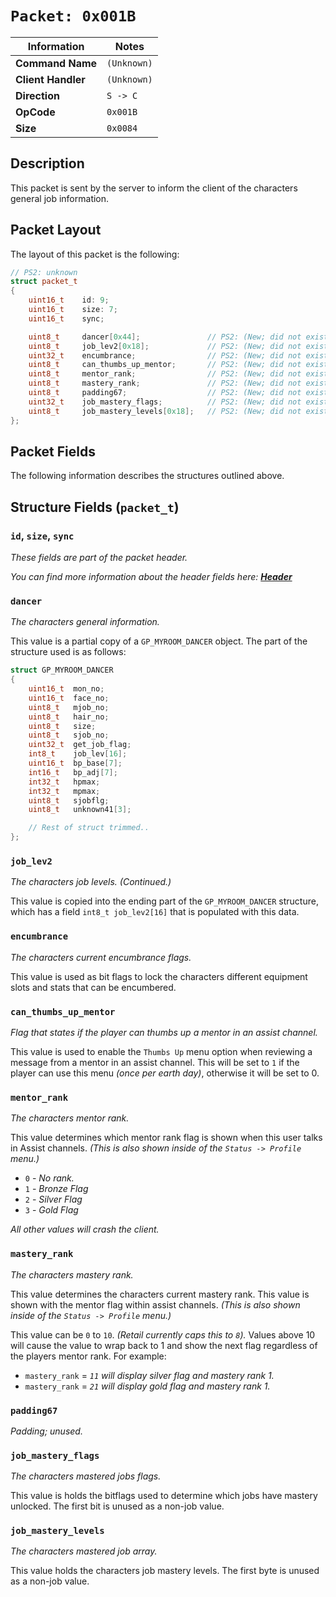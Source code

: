 # `Packet: 0x001B`

| Information               | Notes |
|---                        |---    |
| **Command Name**          | `(Unknown)` |
| **Client Handler**        | `(Unknown)` |
| **Direction**             | `S -> C` |
| **OpCode**                | `0x001B` |
| **Size**                  | `0x0084` |

## Description

This packet is sent by the server to inform the client of the characters general job information.

## Packet Layout

The layout of this packet is the following:

```cpp
// PS2: unknown
struct packet_t
{
    uint16_t    id: 9;
    uint16_t    size: 7;
    uint16_t    sync;

    uint8_t     dancer[0x44];               // PS2: (New; did not exist.)
    uint8_t     job_lev2[0x18];             // PS2: (New; did not exist.)
    uint32_t    encumbrance;                // PS2: (New; did not exist.)
    uint8_t     can_thumbs_up_mentor;       // PS2: (New; did not exist.)
    uint8_t     mentor_rank;                // PS2: (New; did not exist.)
    uint8_t     mastery_rank;               // PS2: (New; did not exist.)
    uint8_t     padding67;                  // PS2: (New; did not exist.)
    uint32_t    job_mastery_flags;          // PS2: (New; did not exist.)
    uint8_t     job_mastery_levels[0x18];   // PS2: (New; did not exist.)
};
```

## Packet Fields

The following information describes the structures outlined above.

## Structure Fields (`packet_t`)

### `id`, `size`, `sync`

_These fields are part of the packet header._

_You can find more information about the header fields here: [**Header**](/world/HEADER.md)_

### `dancer`

_The characters general information._

This value is a partial copy of a `GP_MYROOM_DANCER` object. The part of the structure used is as follows:

```cpp
struct GP_MYROOM_DANCER
{
    uint16_t  mon_no;
    uint16_t  face_no;
    uint8_t   mjob_no;
    uint8_t   hair_no;
    uint8_t   size;
    uint8_t   sjob_no;
    uint32_t  get_job_flag;
    int8_t    job_lev[16];
    uint16_t  bp_base[7];
    int16_t   bp_adj[7];
    int32_t   hpmax;
    int32_t   mpmax;
    uint8_t   sjobflg;
    uint8_t   unknown41[3];

    // Rest of struct trimmed..
};
```

### `job_lev2`

_The characters job levels. (Continued.)_

This value is copied into the ending part of the `GP_MYROOM_DANCER` structure, which has a field `int8_t job_lev2[16]` that is populated with this data.

### `encumbrance`

_The characters current encumbrance flags._

This value is used as bit flags to lock the characters different equipment slots and stats that can be encumbered.

### `can_thumbs_up_mentor`

_Flag that states if the player can thumbs up a mentor in an assist channel._

This value is used to enable the `Thumbs Up` menu option when reviewing a message from a mentor in an assist channel. This will be set to `1` if the player can use this menu _(once per earth day)_, otherwise it will be set to 0.

### `mentor_rank`

_The characters mentor rank._

This value determines which mentor rank flag is shown when this user talks in Assist channels. _(This is also shown inside of the `Status -> Profile` menu.)_

  - `0` - _No rank._
  - `1` - _Bronze Flag_
  - `2` - _Silver Flag_
  - `3` - _Gold Flag_

_All other values will crash the client._

### `mastery_rank`

_The characters mastery rank._

This value determines the characters current mastery rank. This value is shown with the mentor flag within assist channels. _(This is also shown inside of the `Status -> Profile` menu.)_

This value can be `0` to `10`. _(Retail currently caps this to `8`)._ Values above 10 will cause the value to wrap back to 1 and show the next flag regardless of the players mentor rank. For example:

  - `mastery_rank` = _`11` will display silver flag and mastery rank 1._
  - `mastery_rank` = _`21` will display gold flag and mastery rank 1._

### `padding67`

_Padding; unused._

### `job_mastery_flags`

_The characters mastered jobs flags._

This value is holds the bitflags used to determine which jobs have mastery unlocked. The first bit is unused as a non-job value.

### `job_mastery_levels`

_The characters mastered job array._

This value holds the characters job mastery levels. The first byte is unused as a non-job value.
